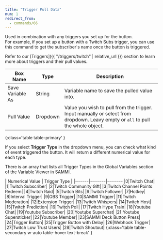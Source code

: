 ```yaml
---
title: "Trigger Pull Data"
num: 1
redirect_from:
  - commands/66
---
```


Used in combination with any triggers you set up for the button.\
For example, if you set up a button with a Twitch Subs trigger, you can use this command to get the subscriber's name once the button is triggered.

Refer to our [Triggers]({{ "/triggers/twitch" | relative_url }}) section to learn more about triggers and their pull values.

| Box Name | Type | Description |
|-------|--------|--------|
|Save Variable As | String | Variable name to save the pulled value into. |
|Pull Value|Dropdown| Value you wish to pull from the trigger. Input manually or select from dropdown. Leavy empty or `all` to pull the whole object.
{:class='table table-primary' }

If you select **Trigger Type** in the dropdown menu, you can check what kind of event triggered the button. It will return a different numerical value for each type.

There is an array that lists all Trigger Types in the Global Variables section of the Variable Viewer in SAMMI.

| Numerical Value | Trigger Type |
|-------|--------|--------
|0|Twitch Chat|
|1|Twitch Subscriber|
|2|Twitch Community Gift|
|3|Twitch Channel Points Redeem|
|4|Twitch Raid|
|5|Twitch Bits|
|6|Twitch Follower|
|7|Hotkey|
|8|Interval Trigger|
|9|OBS Trigger|
|10|SAMMI Trigger|
|11|Twitch Moderation|
|12|Extension Trigger|
|13|Twitch Whispers|
|14|Twitch Host|
|15|Twitch Prediction|
|16|Twitch Poll|
|17|Twitch Hype Train|
|18|Youtube Chat|
|19|Youtube Subscriber|
|20|Youtube Superchat|
|21|Youtube Supersticker|
|22|Youtube Member|
|23|SAMMI Deck Button Press|
|24|Trigger Button|
|25|Trigger Button with Delay|
|26|Webhook Trigger|
|27|Twitch Low Trust Users|
|28|Twitch Shoutout|
{:class='table table-secondary w-auto table-hover text-break' }
